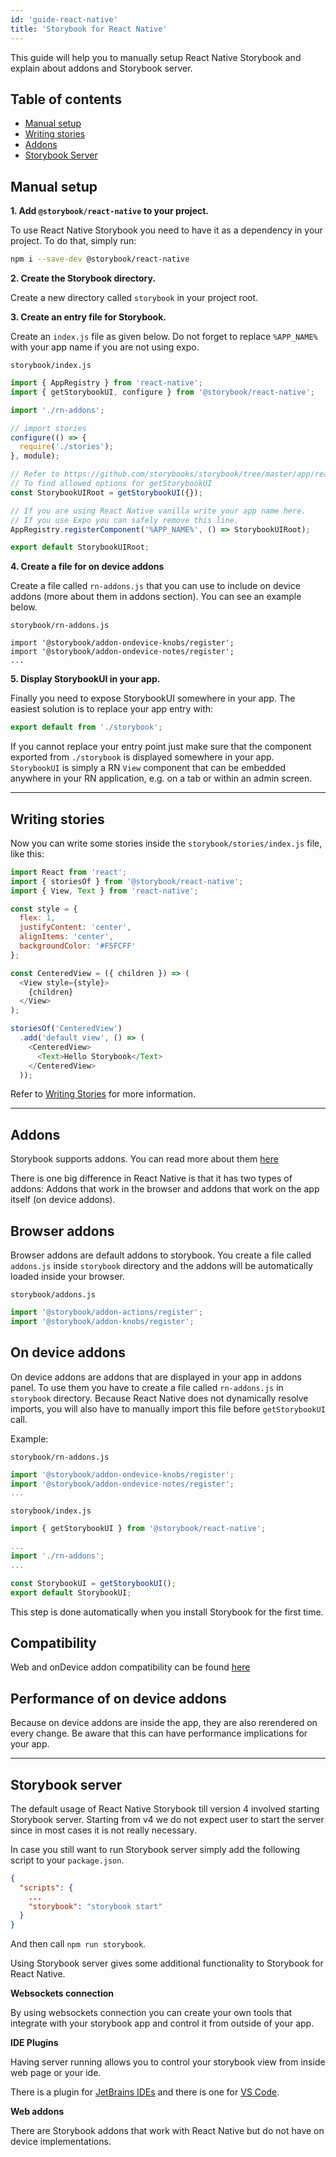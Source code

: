 ```yaml
---
id: 'guide-react-native'
title: 'Storybook for React Native'
---
```


This guide will help you to manually setup React Native Storybook and explain about addons and Storybook server. 


## Table of contents

-   [Manual setup](#manual-setup)
-   [Writing stories](#writing-stories)
-   [Addons](#addons)
-   [Storybook Server](#storybook-server)

## Manual setup

**1. Add `@storybook/react-native` to your project.**

To use React Native Storybook you need to have it as a dependency in your project. To do that, simply run:

```sh
npm i --save-dev @storybook/react-native
```

**2. Create the Storybook directory.**

Create a new directory called `storybook` in your project root.
 
**3. Create an entry file for Storybook.**

Create an `index.js` file as given below. Do not forget to replace `%APP_NAME%` with your app name if you are not
using expo.

``storybook/index.js``
```js
import { AppRegistry } from 'react-native';
import { getStorybookUI, configure } from '@storybook/react-native';

import './rn-addons';

// import stories
configure(() => {
  require('./stories');
}, module);

// Refer to https://github.com/storybooks/storybook/tree/master/app/react-native#start-command-parameters
// To find allowed options for getStorybookUI
const StorybookUIRoot = getStorybookUI({});

// If you are using React Native vanilla write your app name here.
// If you use Expo you can safely remove this line.
AppRegistry.registerComponent('%APP_NAME%', () => StorybookUIRoot);

export default StorybookUIRoot;
```

**4. Create a file for on device addons**

Create a file called `rn-addons.js` that you can use to include on device addons (more about them in addons section).
You can see an example below.

`storybook/rn-addons.js`
```
import '@storybook/addon-ondevice-knobs/register';
import '@storybook/addon-ondevice-notes/register';
...
```

**5. Display StorybookUI in your app.**

 Finally you need to expose StorybookUI somewhere in your app.
 The easiest solution is to replace your app entry with:
 
```js
export default from './storybook';
```

If you cannot replace your entry point just make sure that the component exported from `./storybook` is displayed
somewhere in your app. `StorybookUI` is simply a RN `View` component that can be embedded anywhere in your 
RN application, e.g. on a tab or within an admin screen.

---

## Writing stories
Now you can write some stories inside the `storybook/stories/index.js` file, like this:

```js
import React from 'react';
import { storiesOf } from '@storybook/react-native';
import { View, Text } from 'react-native';

const style = {
  flex: 1,
  justifyContent: 'center',
  alignItems: 'center',
  backgroundColor: '#F5FCFF'
};

const CenteredView = ({ children }) => (
  <View style={style}>
    {children}
  </View>
);

storiesOf('CenteredView')
  .add('default view', () => (
    <CenteredView>
      <Text>Hello Storybook</Text>
    </CenteredView>
  ));
```

Refer to [Writing Stories](https://storybook.js.org/basics/writing-stories) for more information.



---

## Addons

Storybook supports addons. You can read more about them [here](https://storybook.js.org/addons/intro-to-addons)

There is one big difference in React Native is that it has two types of addons: Addons that work in the browser
and addons that work on the app itself (on device addons).

## Browser addons
Browser addons are default addons to storybook. You create a file called `addons.js` inside `storybook` directory and
the addons will be automatically loaded inside your browser.

`storybook/addons.js`

```js
import '@storybook/addon-actions/register';
import '@storybook/addon-knobs/register';
```

## On device addons
On device addons are addons that are displayed in your app in addons panel.
To use them you have to create a file called `rn-addons.js` in `storybook` directory. 
Because React Native does not dynamically resolve imports, you will also have to manually import this file before
`getStorybookUI` call.

Example:

`storybook/rn-addons.js`
```js
import '@storybook/addon-ondevice-knobs/register';
import '@storybook/addon-ondevice-notes/register';
...
```

`storybook/index.js`
```js
import { getStorybookUI } from '@storybook/react-native';

...
import './rn-addons';
...

const StorybookUI = getStorybookUI();
export default StorybookUI;
```

This step is done automatically when you install Storybook for the first time.

## Compatibility
Web and onDevice addon compatibility can be found [here](https://github.com/storybooks/storybook/blob/master/ADDONS_SUPPORT.md)

## Performance of on device addons
Because on device addons are inside the app, they are also rerendered on every change. Be aware that this can have
performance implications for your app.
 
 ---
 
## Storybook server
The default usage of React Native Storybook till version 4 involved starting Storybook server.
Starting from v4 we do not expect user to start the server since in most cases it is not really necessary.
 
In case you still want to run Storybook server simply add the following script to your `package.json`.
 ```json
 {
   "scripts": {
     ...
     "storybook": "storybook start"
   }
 }
 ```
 
And then call `npm run storybook`.

Using Storybook server gives some additional functionality to Storybook for React Native.

**Websockets connection**

By using websockets connection you can create your own tools that integrate with your storybook app and control it from
outside of your app.

**IDE Plugins**

Having server running allows you to control your storybook view from inside web page or your ide.

There is a plugin for [JetBrains IDEs](https://plugins.jetbrains.com/plugin/9910-storybook) and there is one 
for [VS Code](https://github.com/orta/vscode-react-native-storybooks).


**Web addons**

There are Storybook addons that work with React Native but do not have on device implementations.


